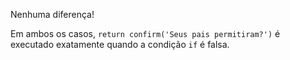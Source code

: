 Nenhuma diferença!

Em ambos os casos, `return confirm('Seus pais permitiram?')` é executado exatamente quando a condição `if` é falsa.